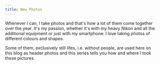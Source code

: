```yaml
---
title: New Photos
---
```


Whenever I can, I take photos and that's how a lot of them come together over the year. It's my passion, whether it's with my heavy Nikon and all the additional equipment or just with my smartphone: I love taking photos of different colours and shapes.

Some of them, exclusively still lifes, i.e. without people, are used here on this blog as header photos and this series tells you how and where I took these pictures.

